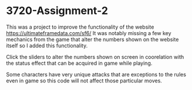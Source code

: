 # 3720-Assignment-2

This was a project to improve the functionality of the website https://ultimateframedata.com/sf6/
It was notably missing a few key mechanics from the game that alter the numbers shown on the website itself so I added this functionality.

Click the sliders to alter the numbers shown on screen in coorelation with the status effect that can be acquired in game while playing.

Some characters have very unique attacks that are exceptions to the rules even in game so this code will not affect those particular moves.
